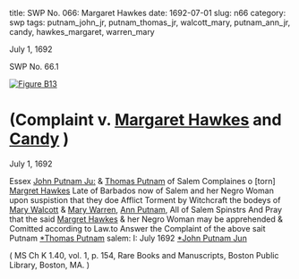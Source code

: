 title: SWP No. 066: Margaret Hawkes
date: 1692-07-01
slug: n66
category: swp
tags: putnam_john_jr, putnam_thomas_jr, walcott_mary, putnam_ann_jr, candy, hawkes_margaret, warren_mary




July 1, 1692

<div markdown class="doc" id="n66.1">

<div class="doc_id">SWP No. 66.1</div>


<span markdown class="figure">[![Figure B13](archives/BPL/gifs/B13.gif)](archives/BPL/LARGE/B13.jpg)</span>

# (Complaint v. [Margaret Hawkes](/tag/hawkes_margaret.html) and [Candy](/tag/candy.html) )

July 1, 1692 

Essex [John Putnam Ju:](/tag/putnam_john_jr.html) & [Thomas Putnam](/tag/putnam_thomas_jr.html) of Salem Complaines o [torn] [Margret Hawkes](/tag/hawkes_margaret.html) Late of Barbados now of Salem and her Negro Woman upon suspistion that they doe Afflict Torment by Witchcraft the bodeys of [Mary Walcott](/tag/walcott_mary.html) & [Mary Warren](/tag/warren_mary.html), [Ann Putnam](/tag/putnam_ann_jr.html), All of Salem Spinstrs And Pray that the said [Margret Hawkes](/tag/hawkes_margaret.html) & her Negro Woman may be apprehended & Comitted according to Law.to Answer the Complaint of the above sait Putnam
                                    [*Thomas Putnam](/tag/putnam_thomas_jr.html) 
salem:  I: July 1692                [*John Putnam Jun](/tag/putnam_john_jr.html) 

( MS Ch K 1.40, vol. 1, p. 154, Rare Books and Manuscripts, Boston Public Library, Boston, MA. )

</div>

